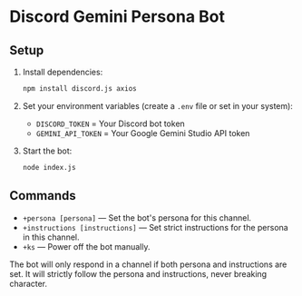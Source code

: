 # Discord Gemini Persona Bot

## Setup

1. Install dependencies:
   ```sh
   npm install discord.js axios
   ```
2. Set your environment variables (create a `.env` file or set in your system):
   - `DISCORD_TOKEN` = Your Discord bot token
   - `GEMINI_API_TOKEN` = Your Google Gemini Studio API token

3. Start the bot:
   ```sh
   node index.js
   ```

## Commands
- `+persona [persona]` — Set the bot's persona for this channel.
- `+instructions [instructions]` — Set strict instructions for the persona in this channel.
- `+ks` — Power off the bot manually.

The bot will only respond in a channel if both persona and instructions are set. It will strictly follow the persona and instructions, never breaking character.
